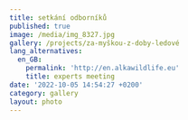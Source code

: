 ```yaml
---
title: setkání odborníků
published: true
image: /media/img_8327.jpg
gallery: /projects/za-myškou-z-doby-ledové
lang_alternatives:
  en_GB:
    permalink: 'http://en.alkawildlife.eu'
    title: experts meeting
date: '2022-10-05 14:54:27 +0200'
category: gallery
layout: photo
---
```


